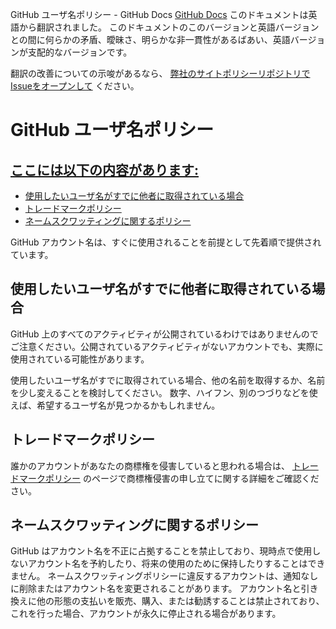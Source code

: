 GitHub ユーザ名ポリシー - GitHub Docs
[GitHub Docs](/ja)
このドキュメントは英語から翻訳されました。 このドキュメントのこのバージョンと英語バージョンとの間に何らかの矛盾、曖昧さ、明らかな非一貫性があるばあい、英語バージョンが支配的なバージョンです。

翻訳の改善についての示唆があるなら、
[弊社のサイトポリシーリポジトリでIssueをオープンして](https://github.com/github/site-policy/issues)
ください。

# GitHub ユーザ名ポリシー

## [ここには以下の内容があります:](/github/site-policy/github-username-policy#in-this-article)
- [使用したいユーザ名がすでに他者に取得されている場合](#what-if-the-username-i-want-is-already-taken)
- [トレードマークポリシー](#trademark-policy)
- [ネームスクワッティングに関するポリシー](#name-squatting-policy)

GitHub アカウント名は、すぐに使用されることを前提として先着順で提供されています。

## 使用したいユーザ名がすでに他者に取得されている場合

GitHub 上のすべてのアクティビティが公開されているわけではありませんのでご注意ください。公開されているアクティビティがないアカウントでも、実際に使用されている可能性があります。

使用したいユーザ名がすでに取得されている場合、他の名前を取得するか、名前を少し変えることを検討してください。 数字、ハイフン、別のつづりなどを使えば、希望するユーザ名が見つかるかもしれません。

## トレードマークポリシー

誰かのアカウントがあなたの商標権を侵害していると思われる場合は、
[トレードマークポリシー](/ja/articles/github-trademark-policy)
のページで商標権侵害の申し立てに関する詳細をご確認ください。

## ネームスクワッティングに関するポリシー

GitHub はアカウント名を不正に占拠することを禁止しており、現時点で使用しないアカウント名を予約したり、将来の使用のために保持したりすることはできません。 ネームスクワッティングポリシーに違反するアカウントは、通知なしに削除またはアカウント名を変更されることがあります。 アカウント名と引き換えに他の形態の支払いを販売、購入、または勧誘することは禁止されており、これを行った場合、アカウントが永久に停止される場合があります。
